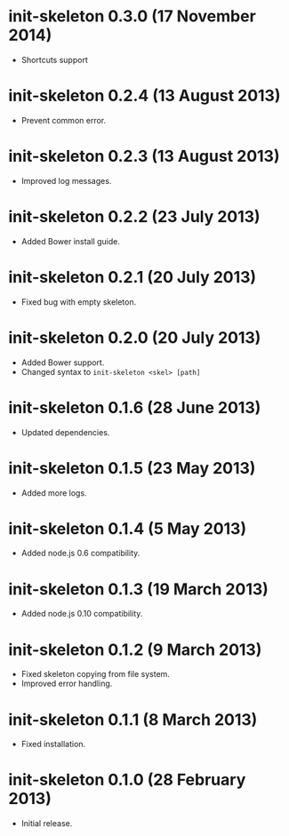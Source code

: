 # init-skeleton 0.3.0 (17 November 2014)
* Shortcuts support

# init-skeleton 0.2.4 (13 August 2013)
* Prevent common error.

# init-skeleton 0.2.3 (13 August 2013)
* Improved log messages.

# init-skeleton 0.2.2 (23 July 2013)
* Added Bower install guide.

# init-skeleton 0.2.1 (20 July 2013)
* Fixed bug with empty skeleton.

# init-skeleton 0.2.0 (20 July 2013)
* Added Bower support.
* Changed syntax to `init-skeleton <skel> [path]`

# init-skeleton 0.1.6 (28 June 2013)
* Updated dependencies.

# init-skeleton 0.1.5 (23 May 2013)
* Added more logs.

# init-skeleton 0.1.4 (5 May 2013)
* Added node.js 0.6 compatibility.

# init-skeleton 0.1.3 (19 March 2013)
* Added node.js 0.10 compatibility.

# init-skeleton 0.1.2 (9 March 2013)
* Fixed skeleton copying from file system.
* Improved error handling.

# init-skeleton 0.1.1 (8 March 2013)
* Fixed installation.

# init-skeleton 0.1.0 (28 February 2013)
* Initial release.
